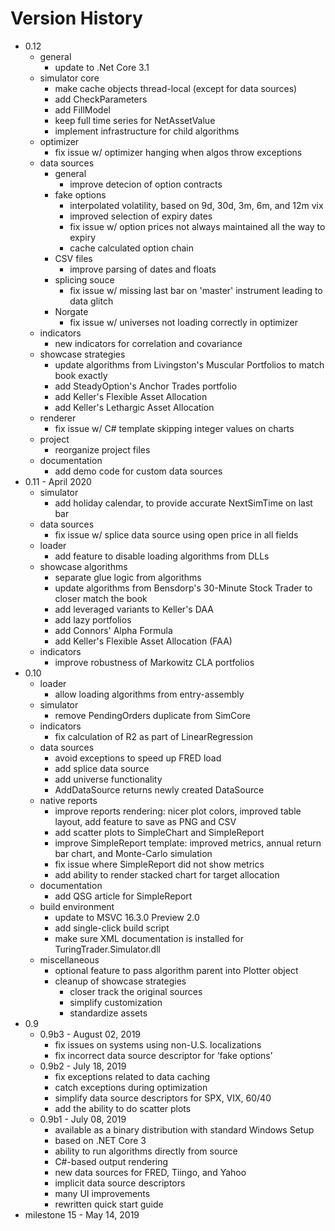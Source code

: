 # Version History

- 0.12
  - general
    - update to .Net Core 3.1
  - simulator core
    - make cache objects thread-local (except for data sources)
	- add CheckParameters
	- add FillModel
    - keep full time series for NetAssetValue
    - implement infrastructure for child algorithms
  - optimizer
    - fix issue w/ optimizer hanging when algos throw exceptions
  - data sources
    - general
      - improve detecion of option contracts
    - fake options
	  - interpolated volatility, based on 9d, 30d, 3m, 6m, and 12m vix
	  - improved selection of expiry dates
	  - fix issue w/ option prices not always maintained all the way to expiry
	  - cache calculated option chain
    - CSV files
      - improve parsing of dates and floats
    - splicing souce
      - fix issue w/ missing last bar on 'master' instrument leading to data glitch
    - Norgate
      - fix issue w/ universes not loading correctly in optimizer
  - indicators
    - new indicators for correlation and covariance
  - showcase strategies
    - update algorithms from Livingston's Muscular Portfolios to match book exactly
    - add SteadyOption's Anchor Trades portfolio
    - add Keller's Flexible Asset Allocation
    - add Keller's Lethargic Asset Allocation
  - renderer
    - fix issue w/ C# template skipping integer values on charts
  - project
    - reorganize project files
  - documentation
    - add demo code for custom data sources
- 0.11 - April 2020
  - simulator
    - add holiday calendar, to provide accurate NextSimTime on last bar
  - data sources
    - fix issue w/ splice data source using open price in all fields
  - loader
    - add feature to disable loading algorithms from DLLs
  - showcase algorithms
	- separate glue logic from algorithms
    - update algorithms from Bensdorp's 30-Minute Stock Trader to closer match the book
	- add leveraged variants to Keller's DAA
	- add lazy portfolios
	- add Connors' Alpha Formula
    - add Keller's Flexible Asset Allocation (FAA)
  - indicators
    - improve robustness of Markowitz CLA portfolios
- 0.10
  - loader
    - allow loading algorithms from entry-assembly
  - simulator
    - remove PendingOrders duplicate from SimCore
  - indicators
    - fix calculation of R2 as part of LinearRegression
  - data sources
    - avoid exceptions to speed up FRED load
    - add splice data source
    - add universe functionality
	- AddDataSource returns newly created DataSource
  - native reports
    - improve reports rendering: nicer plot colors, improved table layout, add feature to save as PNG and CSV
    - add scatter plots to SimpleChart and SimpleReport
    - improve SimpleReport template: improved metrics, annual return bar chart, and Monte-Carlo simulation
    - fix issue where SimpleReport did not show metrics
    - add ability to render stacked chart for target allocation
  - documentation
    - add QSG article for SimpleReport
  - build environment
    - update to MSVC 16.3.0 Preview 2.0
    - add single-click build script
    - make sure XML documentation is installed for TuringTrader.Simulator.dll
  - miscellaneous
	  - optional feature to pass algorithm parent into Plotter object
	- cleanup of showcase strategies
	  - closer track the original sources
	  - simplify customization
	  - standardize assets
- 0.9
  - 0.9b3 - August 02, 2019
    - fix issues on systems using non-U.S. localizations
    - fix incorrect data source descriptor for ‘fake options’
  - 0.9b2 - July 18, 2019
    - fix exceptions related to data caching
    - catch exceptions during optimization
    - simplify data source descriptors for SPX, VIX, 60/40
    - add the ability to do scatter plots
  - 0.9b1 - July 08, 2019
    - available as a binary distribution with standard Windows Setup
    - based on .NET Core 3
    - ability to run algorithms directly from source
    - C#-based output rendering
    - new data sources for FRED, Tiingo, and Yahoo
    - implicit data source descriptors
    - many UI improvements
    - rewritten quick start guide
- milestone 15 - May 14, 2019
